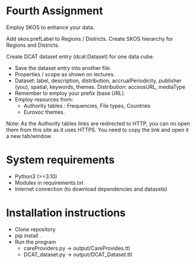 # Fourth Assignment
Employ SKOS to enhance your data.

Add skos:prefLabel to Regions / Districts.
Create SKOS hierarchy for Regions and Districts.

Create DCAT dataset entry (dcat:Dataset) for one data cube.

- Save the dataset entry into another file.
- Properties / scope as shown on lectures.
- Dataset: label, description, distribution, accrualPeriodicity, publisher (you), spatial, keywords, themes.
Distribution: accessURL, mediaType
- Remember to employ your prefix (base URL).
- Employ resources from:
    - Authority tables : Frequencies, File types, Countries
    - Eurovoc themes.

Note: As the Authority tables links are redirected to HTTP, you can no open them from this site as it uses HTTPS. You need to copy the link and open it a new tab/window.

# System requirements
- Python3 (>=3.10)
- Modules in requirements.txt
- Internet connection (to download dependencies and datasets)
# Installation instructions
- Clone repository
- pip install .
- Run the program
  - careProviders.py -> output/CareProvides.ttl
  - DCAT_dataset.py -> output/DCAT_Dataset.ttl